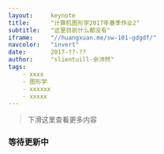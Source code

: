 ```yaml
---
layout:     keynote
title:      "计算机图形学2017年春季作业2"
subtitle:   "这里目前什么都没有"
iframe:     "//huangxuan.me/sw-101-gdgdf/"
navcolor:   "invert"
date:       2017-??-??
author:     "slientuill-余沛然"
tags:
    - xxxx
    - 图形学
    - xxxxxx
    - xxxxx
---
```



> 下滑这里查看更多内容


### 等待更新中
